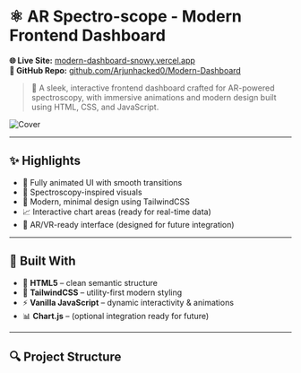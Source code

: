 # ⚛️ AR Spectro-scope - Modern Frontend Dashboard

**🌐 Live Site:** [modern-dashboard-snowy.vercel.app](https://modern-dashboard-snowy.vercel.app/)  
**📁 GitHub Repo:** [github.com/Arjunhacked0/Modern-Dashboard](https://github.com/Arjunhacked0/Modern-Dashboard)

> 🎯 A sleek, interactive frontend dashboard crafted for AR-powered spectroscopy, with immersive animations and modern design built using HTML, CSS, and JavaScript.

![Cover](./assets/ar-dashboard-cover.png)

---

## ✨ Highlights

- 🚀 Fully animated UI with smooth transitions  
- 🧪 Spectroscopy-inspired visuals  
- 🎨 Modern, minimal design using TailwindCSS  
- 📈 Interactive chart areas (ready for real-time data)  
- 🔮 AR/VR-ready interface (designed for future integration)  

---

## 🧩 Built With

- 🧱 **HTML5** – clean semantic structure  
- 🎨 **TailwindCSS** – utility-first modern styling  
- ⚡ **Vanilla JavaScript** – dynamic interactivity & animations  
- 📊 **Chart.js** – (optional integration ready for future)

---

## 🔍 Project Structure


